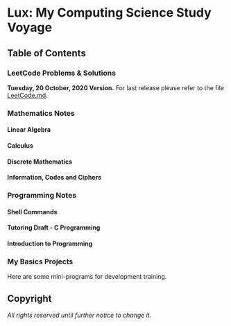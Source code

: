# Lux: My Computing Science Study Voyage

## Table of Contents

### LeetCode Problems & Solutions

**Tuesday, 20 October, 2020 Version.** For last release please refer to the file [LeetCode.md](https://github.com/flying-yogurt/Lux/blob/master/LeetCode/LeetCode.md).

### Mathematics Notes

#### Linear Algebra

#### Calculus

#### Discrete Mathematics

#### Information, Codes and Ciphers

### Programming Notes

#### Shell Commands

#### Tutoring Draft - C Programming

#### Introduction to Programming

### My Basics Projects

Here are some mini-programs for development training.

## Copyright

*All rights reserved until further notice to change it.*
